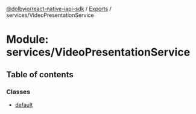 [@dolbyio/react-native-iapi-sdk](../README.md) / [Exports](../modules.md) / services/VideoPresentationService

# Module: services/VideoPresentationService

## Table of contents

### Classes

- [default](../classes/services_VideoPresentationService.default.md)
